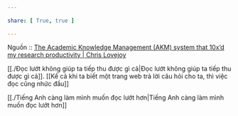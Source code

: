 ---  
share: [ True, true ]  
---  
Nguồn :: [The Academic Knowledge Management (AKM) system that 10x’d my research productivity | Chris Lovejoy](https://www.chrislovejoy.me/akm)  
  
[[./Đọc lướt không giúp ta tiếp thu được gì cả|Đọc lướt không giúp ta tiếp thu được gì cả]]. [[Kể cả khi ta biết một trang web trả lời câu hỏi cho ta, thì việc đọc cũng nhức đầu]]  
[[./Tiếng Anh càng làm mình muốn đọc lướt hơn|Tiếng Anh càng làm mình muốn đọc lướt hơn]]